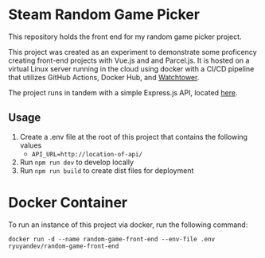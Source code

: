 # Steam Random Game Picker
This repository holds the front end for my random game picker project.

This project was created as an experiment to demonstrate some proficency creating front-end projects with Vue.js and and Parcel.js.
It is hosted on a virtual Linux server running in the cloud using docker with a CI/CD pipeline that utilizes GitHub Actions, Docker Hub, and [Watchtower](https://github.com/containrrr/watchtower).

The project runs in tandem with a simple Express.js API, located [here](https://github.com/ryuyan-dev/random-game-api).

## Usage

1. Create a .env file at the root of this project that contains the following values
    - `API_URL=http://location-of-api/`
2. Run `npm run dev` to develop locally
3. Run `npm run build` to create dist files for deployment

# Docker Container

To run an instance of this project via docker, run the following command:

```
docker run -d --name random-game-front-end --env-file .env ryuyandev/random-game-front-end
```
